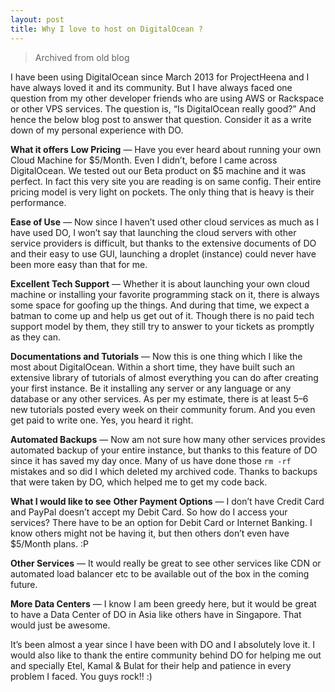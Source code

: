```yaml
---
layout: post
title: Why I love to host on DigitalOcean ?
---
```


> Archived from old blog

I have been using DigitalOcean since March 2013 for ProjectHeena and I have always loved it and its community. But I have always faced one question from my other developer friends who are using AWS or Rackspace or other VPS services. The question is, “Is DigitalOcean really good?” And hence the below blog post to answer that question. Consider it as a write down of my personal experience with DO.

**What it offers**
**Low Pricing** — Have you ever heard about running your own Cloud Machine for $5/Month. Even I didn’t, before I came across DigitalOcean. We tested out our Beta product on $5 machine and it was perfect. In fact this very site you are reading is on same config. Their entire pricing model is very light on pockets. The only thing that is heavy is their performance.

**Ease of Use** — Now since I haven’t used other cloud services as much as I have used DO, I won’t say that launching the cloud servers with other service providers is difficult, but thanks to the extensive documents of DO and their easy to use GUI, launching a droplet (instance) could never have been more easy than that for me.

**Excellent Tech Support** — Whether it is about launching your own cloud machine or installing your favorite programming stack on it, there is always some space for goofing up the things. And during that time, we expect a batman to come up and help us get out of it. Though there is no paid tech support model by them, they still try to answer to your tickets as promptly as they can.

**Documentations and Tutorials** — Now this is one thing which I like the most about DigitalOcean. Within a short time, they have built such an extensive library of tutorials of almost everything you can do after creating your first instance. Be it installing any server or any language or any database or any other services. As per my estimate, there is at least 5–6 new tutorials posted every week on their community forum. And you even get paid to write one. Yes, you heard it right.

**Automated Backups** — Now am not sure how many other services provides automated backup of your entire instance, but thanks to this feature of DO since it has saved my day once. Many of us have done those `rm -rf` mistakes and so did I which deleted my archived code. Thanks to backups that were taken by DO, which helped me to get my code back.


**What I would like to see**
**Other Payment Options** — I don’t have Credit Card and PayPal doesn’t accept my Debit Card. So how do I access your services? There have to be an option for Debit Card or Internet Banking. I know others might not be having it, but then others don’t even have $5/Month plans. :P

**Other Services** — It would really be great to see other services like CDN or automated load balancer etc to be available out of the box in the coming future.

**More Data Centers** — I know I am been greedy here, but it would be great to have a Data Center of DO in Asia like others have in Singapore. That would just be awesome.

It’s been almost a year since I have been with DO and I absolutely love it. I would also like to thank the entire community behind DO for helping me out and specially Etel, Kamal & Bulat for their help and patience in every problem I faced. You guys rock!! :)


